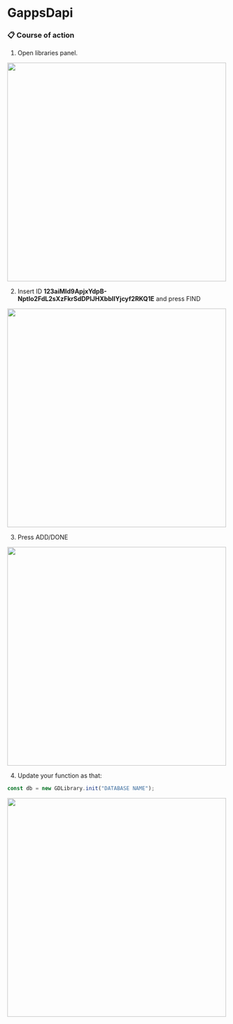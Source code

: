 # GappsDapi
### :clipboard: Course of action

1. Open libraries panel.

<img src="https://i.ibb.co/FqWjgjN/1.jpg" width="500">

2. Insert ID **123aiMId9ApjxYdpB-Nptlo2FdL2sXzFkrSdDPIJHXbbIIYjcyf2RKQ1E** and press FIND 

<img src="https://i.ibb.co/FBbX80F/2.jpg" width="500">


3. Press ADD/DONE 

<img src="https://i.ibb.co/30VTQLt/3.jpg" width="500">


4. Update your function as that: 

```javascript
const db = new GDLibrary.init("DATABASE NAME");
```

<img src="https://i.ibb.co/2M5jWk4/4.jpg" width="500">

